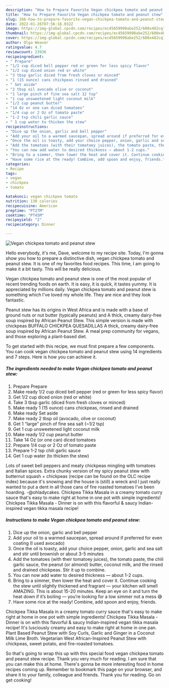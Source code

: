 ```yaml
---
description: "How to Prepare Favorite Vegan chickpea tomato and peanut stew"
title: "How to Prepare Favorite Vegan chickpea tomato and peanut stew"
slug: 266-how-to-prepare-favorite-vegan-chickpea-tomato-and-peanut-stew
date: 2022-01-26T07:56:16.032Z
image: https://img-global.cpcdn.com/recipes/ec45659998abe252/680x482cq70/vegan-chickpea-tomato-and-peanut-stew-recipe-main-photo.jpg
thumbnail: https://img-global.cpcdn.com/recipes/ec45659998abe252/680x482cq70/vegan-chickpea-tomato-and-peanut-stew-recipe-main-photo.jpg
cover: https://img-global.cpcdn.com/recipes/ec45659998abe252/680x482cq70/vegan-chickpea-tomato-and-peanut-stew-recipe-main-photo.jpg
author: Olga Weaver
ratingvalue: 4.7
reviewcount: 23936
recipeingredient:
- " Prepare"
- "1/2 cup diced bell pepper red or green for less spicy flavor"
- "1/2 cup diced onion red or white"
- "3 tbsp garlic diced from fresh cloves or minced"
- "1 (15 ounce) cans chickpeas rinsed and drained"
- " Set aside"
- "2 tbsp oil avocado olive or coconut"
- "1 large pinch of fine sea salt 12 tsp"
- "1 cup unsweetened light coconut milk"
- "1/2 cup peanut butter"
- "14 Oz or one can diced tomatoes"
- "1/4 cup or 2 Oz of tomato paste"
- "1-2 tsp chili garlic sauce"
- " 1 cup water to thicken the stew"
recipeinstructions:
- "Dice up the onion, garlic and bell pepper"
- "Add your oil to a warmed saucepan, spread around if preferred for even coating (I used avocado)"
- "Once the oil is toasty, add your choice pepper, onion, garlic and sea salt and stir until brownish or about 3-5 minutes"
- "Add the tomatoes (with their tomatoey juices), the tomato paste, the chili garlic sauce, the peanut (or almond) butter, coconut milk, and the rinsed and drained chickpeas. Stir it up to combine."
- "You can now add water to desired thickness — about 1-2 cups."
- "Bring to a simmer, then lower the heat and cover it. Continue cooking the stew until slightly thickened and fragrant — your kitchen will smell AMAZING. This is about 15-20 minutes. Keep an eye on it and turn the heat down if it’s boiling — you’re looking for a low simmer not a mess 😅"
- "Have some rice at the ready! Combine, add spoon and enjoy, friends."
categories:
- Recipe
tags:
- vegan
- chickpea
- tomato

katakunci: vegan chickpea tomato 
nutrition: 130 calories
recipecuisine: American
preptime: "PT27M"
cooktime: "PT45M"
recipeyield: "2"
recipecategory: Dinner

---
```



![Vegan chickpea tomato and peanut stew](https://img-global.cpcdn.com/recipes/ec45659998abe252/680x482cq70/vegan-chickpea-tomato-and-peanut-stew-recipe-main-photo.jpg)

Hello everybody, it's me, Dave, welcome to my recipe site. Today, I'm gonna show you how to prepare a distinctive dish, vegan chickpea tomato and peanut stew. It is one of my favorites food recipes. This time, I am going to make it a bit tasty. This will be really delicious.

Vegan chickpea tomato and peanut stew is one of the most popular of recent trending foods on earth. It is easy, it is quick, it tastes yummy. It is appreciated by millions daily. Vegan chickpea tomato and peanut stew is something which I've loved my whole life. They are nice and they look fantastic.

Peanut stew has its origins in West Africa and is made with a base of ground nuts or nut butter (typically peanuts) and A thick, creamy dairy-free soup inspired by African Peanut Stew. This simple version is made with chickpeas BUFFALO CHICKPEA QUESADILLAS A thick, creamy dairy-free soup inspired by African Peanut Stew. A meal prep community for vegans, and those exploring a plant-based diet.


To get started with this recipe, we must first prepare a few components. You can cook vegan chickpea tomato and peanut stew using 14 ingredients and 7 steps. Here is how you can achieve it.

<!--inarticleads1-->

##### The ingredients needed to make Vegan chickpea tomato and peanut stew:

1. Prepare  Prepare
1. Make ready 1/2 cup diced bell pepper (red or green for less spicy flavor)
1. Get 1/2 cup diced onion (red or white)
1. Take 3 tbsp garlic (diced from fresh cloves or minced)
1. Make ready 1 (15 ounce) cans chickpeas, rinsed and drained
1. Make ready  Set aside
1. Make ready 2 tbsp oil (avocado, olive or coconut)
1. Get 1 “large” pinch of fine sea salt (~1/2 tsp)
1. Get 1 cup unsweetened light coconut milk
1. Make ready 1/2 cup peanut butter
1. Take 14 Oz (or one can) diced tomatoes
1. Prepare 1/4 cup or 2 Oz of tomato paste
1. Prepare 1-2 tsp chili garlic sauce
1. Get  1 cup water (to thicken the stew)


Lots of sweet bell peppers and meaty chickpeas mingling with tomatoes and Italian spices. Extra chunky version of my spicy peanut stew with butternut squash + chickpeas (recipe can be found on the OLC recipe index) because it&#39;s snowing and the house is (still) a wreck and I just really wanted to put a dent in all those cans of fire roasted tomatoes I&#39;ve been hoarding. -@ohladycakes. Chickpea Tikka Masala in a creamy tomato curry sauce that&#39;s easy to make right at home in one pot with simple ingredients! Chickpea Tikka Masala - Dinner is on with this flavorful &amp; saucy Indian-inspired vegan tikka masala recipe! 

<!--inarticleads2-->

##### Instructions to make Vegan chickpea tomato and peanut stew:

1. Dice up the onion, garlic and bell pepper
1. Add your oil to a warmed saucepan, spread around if preferred for even coating (I used avocado)
1. Once the oil is toasty, add your choice pepper, onion, garlic and sea salt and stir until brownish or about 3-5 minutes
1. Add the tomatoes (with their tomatoey juices), the tomato paste, the chili garlic sauce, the peanut (or almond) butter, coconut milk, and the rinsed and drained chickpeas. Stir it up to combine.
1. You can now add water to desired thickness — about 1-2 cups.
1. Bring to a simmer, then lower the heat and cover it. Continue cooking the stew until slightly thickened and fragrant — your kitchen will smell AMAZING. This is about 15-20 minutes. Keep an eye on it and turn the heat down if it’s boiling — you’re looking for a low simmer not a mess 😅
1. Have some rice at the ready! Combine, add spoon and enjoy, friends.


Chickpea Tikka Masala in a creamy tomato curry sauce that&#39;s easy to make right at home in one pot with simple ingredients! Chickpea Tikka Masala - Dinner is on with this flavorful &amp; saucy Indian-inspired vegan tikka masala recipe! It&#39;s lusciously creamy and easy to make right at home in one pan. Plant Based Peanut Stew with Soy Curls, Garlic and Ginger in a Coconut Milk Lime Broth. Vegetarian West African-Inspired Peanut Stew with chickpeas, sweet potato, and fire-roasted tomatoes. 

So that's going to wrap this up with this special food vegan chickpea tomato and peanut stew recipe. Thank you very much for reading. I am sure that you can make this at home. There's gonna be more interesting food in home recipes coming up. Remember to bookmark this page on your browser, and share it to your family, colleague and friends. Thank you for reading. Go on get cooking!
